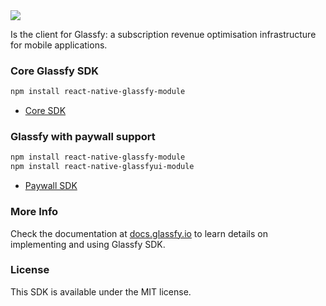 <img src="https://media.glassfy.io/banner_purple.png" />

Is the client for Glassfy: a subscription revenue optimisation infrastructure for mobile applications.

### Core Glassfy SDK

```sh
npm install react-native-glassfy-module
```

- [Core SDK](https://github.com/glassfy/react-native-glassfy-module/core/README.md)

### Glassfy with paywall support

```sh
npm install react-native-glassfy-module
npm install react-native-glassfyui-module
```

- [Paywall SDK](https://github.com/glassfy/react-native-glassfy-module/ui/README.md)

### More Info

Check the documentation at [docs.glassfy.io](https://docs.glassfy.io/get-started/quick-start) to learn details on implementing and using Glassfy SDK.

### License

This SDK is available under the MIT license.
